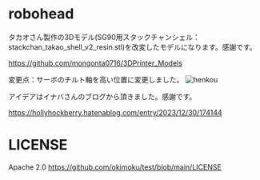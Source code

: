 # robohead
タカオさん製作の3Dモデル(SG90用スタックチャンシェル：stackchan_takao_shell_v2_resin.stl)を改変したモデルになります。感謝です。

https://github.com/mongonta0716/3DPrinter_Models

変更点：サーボのチルト軸を高い位置に変更しました。
![henkou](https://github.com/okimoku/test/assets/128967753/ecfe4f98-9b88-4d67-a7d3-0088c8b82c79)

アイデアはイナバさんのブログから頂きました。感謝です。

https://hollyhockberry.hatenablog.com/entry/2023/12/30/174144

# LICENSE
Apache 2.0
https://github.com/okimoku/test/blob/main/LICENSE
